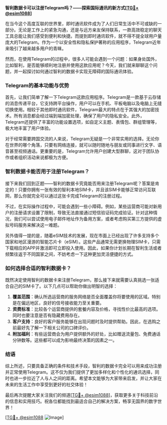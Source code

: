 **智利数据卡可以注册Telegram吗？——探索国际通讯的新方式[[TG💪+ @esim1088](https://t.me/s/esim1088)]**

在当今这个高度互联的世界里，即时通讯软件成为了人们日常生活中不可或缺的一部分。无论是工作上的紧急沟通，还是与远方亲友保持联系，一款高效稳定的聊天工具总能让我们感受到便利和快捷。而提到即时通讯软件，就不得不提全球用户量庞大的Telegram。作为一个以安全性和隐私保护著称的应用程序，Telegram近年来吸引了越来越多用户的青睐。

然而，在使用Telegram的过程中，很多人可能会遇到一个问题：如果身处国外，比如智利，是否能够顺利地注册并使用这款应用呢？今天，我们就来聊聊这个问题，并一起探讨如何通过智利的数据卡实现无障碍的国际通讯体验。

### Telegram的基本功能与优势

首先，让我们简单了解一下Telegram这款应用程序。Telegram是一款基于云存储的消息传递平台，它支持跨平台操作，用户可以在手机、平板电脑以及电脑上无缝切换使用。相较于其他即时通讯软件，Telegram最大的特点在于其强大的加密技术。所有消息都会经过端到端加密处理，确保了用户的隐私安全。此外，Telegram还提供了丰富的功能设置选项，如自定义主题、表情包、群组管理等，极大地丰富了用户体验。

对于经常需要跨国交流的人来说，Telegram无疑是一个非常实用的选择。无论你在世界的哪个角落，只要有网络连接，就可以随时随地与朋友或同事进行文字、语音甚至视频通话。更重要的是，Telegram允许用户创建大型群聊，这对于团队协作或者组织活动来说都极为方便。

### 智利数据卡能否用于注册Telegram？

接下来我们回到正题——智利的数据卡究竟能否用来注册Telegram呢？答案是肯定的！只要你拥有一张有效的智利本地SIM卡，并且该SIM卡能够正常访问互联网，那么你就完全可以通过这张卡完成Telegram的注册过程。

不过，在实际操作过程中，可能会遇到一些小障碍。例如，某些运营商可能对新用户的注册请求设置了限制，导致无法直接通过短信验证码完成验证。针对这种情况，我们可以尝试使用电子邮件地址作为备用方案，或者考虑购买第三方提供的虚拟号码服务来解决这一难题。

另外值得一提的是，随着eSIM技术的发展，现在市面上已经出现了许多支持多个国家和地区漫游的智能芯片卡（eSIM）。这些产品通常无需更换物理SIM卡，只需下载相应的APP并激活即可立即投入使用。因此，如果你计划长期在智利生活或者频繁往返于不同国家之间，不妨考虑一下这种更加灵活便捷的方式。

### 如何选择合适的智利数据卡？

既然决定使用智利的数据卡来注册Telegram，那么接下来就需要认真挑选一张适合自己的SIM卡了。以下几点可以帮助你做出明智的选择：

1. **覆盖范围**：确认所选运营商的服务网络是否全面覆盖你将要使用的区域。特别是在偏远地区，良好的信号接收能力至关重要。
2. **资费标准**：比较各个运营商提供的套餐内容及价格，寻找性价比最高的选项。同时也要注意是否有隐藏费用存在。
3. **客户支持**：良好的客户服务能够在出现问题时及时提供帮助。因此，在选购之前最好先了解一下相关公司的口碑评价。
4. **附加福利**：有些运营商会为用户提供额外的好处，比如赠送流量包、免费通话分钟数等。这些都可以成为影响最终决策的因素之一。

### 结语

综上所述，只要具备正确的条件和技术手段，智利的数据卡完全可以用来成功注册并正常使用Telegram。这不仅为我们提供了更加多样化和个性化的通讯选择，同时也进一步拉近了人与人之间的距离。希望本文能够为大家带来启发，并让大家在未来的生活工作中享受到更好的社交体验！

最后再次提醒大家关注我们的频道[[TG💪+ @esim1088](https://t.me/s/esim1088)]，获取更多关于科技前沿的信息和实用技巧。祝各位都能找到最适合自己的解决方案，畅享无国界的数字世界！

[[TG💪+ @esim1088](https://t.me/s/esim1088) ![Image](https://i.postimg.cc/4NQfJmqS/Snipaste-2025-05-13-00-14-12.png)]